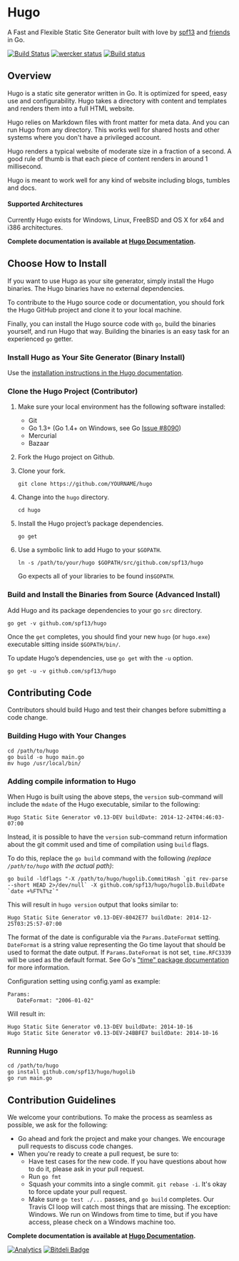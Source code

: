 # Hugo
A Fast and Flexible Static Site Generator built with love by [spf13](http://spf13.com/) and [friends](https://github.com/spf13/hugo/graphs/contributors) in Go.

[![Build Status](https://travis-ci.org/spf13/hugo.png)](https://travis-ci.org/spf13/hugo) [![wercker status](https://app.wercker.com/status/1a0de7d703ce3b80527f00f675e1eb32 "wercker status")](https://app.wercker.com/project/bykey/1a0de7d703ce3b80527f00f675e1eb32) [![Build status](https://ci.appveyor.com/api/projects/status/n2mo912b8s2505e8/branch/master?svg=true)](https://ci.appveyor.com/project/spf13/hugo/branch/master)

## Overview

Hugo is a static site generator written in Go. It is optimized for speed, easy use and configurability. Hugo takes a directory with content and templates and renders them into a full HTML website.

Hugo relies on Markdown files with front matter for meta data. And you can run Hugo from any directory. This works well for shared hosts and other systems where you don't have a privileged account.

Hugo renders a typical website of moderate size in a fraction of a second. A good rule of thumb is that each piece of content renders in around 1 millisecond.

Hugo is meant to work well for any kind of website including blogs, tumbles and docs.

#### Supported Architectures

Currently Hugo exists for Windows, Linux, FreeBSD and OS X for x64 and i386 architectures.

**Complete documentation is available at [Hugo Documentation](http://gohugo.io/).**

## Choose How to Install

If you want to use Hugo as your site generator, simply install the Hugo binaries. The Hugo binaries have no external dependencies.

To contribute to the Hugo source code or documentation, you should fork the Hugo GitHub project and clone it to your local machine.

Finally, you can install the Hugo source code with `go`, build the binaries yourself, and run Hugo that way. Building the binaries is an easy task for an experienced `go` getter.

### Install Hugo as Your Site Generator (Binary Install)
Use the [installation instructions in the Hugo documentation](http://gohugo.io/overview/installing/).

### Clone the Hugo Project (Contributor)
1. Make sure your local environment has the following software installed:
    * Git
    * Go 1.3+ (Go 1.4+ on Windows, see Go [Issue #8090](https://code.google.com/p/go/issues/detail?id=8090))
    * Mercurial
    * Bazaar
2. Fork the Hugo project on Github.
3. Clone your fork.

	`git clone https://github.com/YOURNAME/hugo`
4. Change into the `hugo` directory.

	`cd hugo`
5. Install the Hugo project’s package dependencies.

	`go get`
6. Use a symbolic link to add Hugo to your `$GOPATH`.

	`ln -s /path/to/your/hugo $GOPATH/src/github.com/spf13/hugo`

	Go expects all of your libraries to be found in`$GOPATH`.

### Build and Install the Binaries from Source (Advanced Install)

Add Hugo and its package dependencies to your go `src` directory.

    go get -v github.com/spf13/hugo

Once the `get` completes, you should find your new `hugo` (or `hugo.exe`) executable sitting inside `$GOPATH/bin/`.

To update Hugo’s dependencies, use `go get` with the `-u` option.

    go get -u -v github.com/spf13/hugo

## Contributing Code
Contributors should build Hugo and test their changes before submitting a code change.

### Building Hugo with Your Changes

    cd /path/to/hugo
    go build -o hugo main.go
    mv hugo /usr/local/bin/

### Adding compile information to Hugo

When Hugo is built using the above steps, the `version` sub-command will include the `mdate` of the Hugo executable, similar to the following:

    Hugo Static Site Generator v0.13-DEV buildDate: 2014-12-24T04:46:03-07:00

Instead, it is possible to have the `version` sub-command return information about the git commit used and time of compilation using `build` flags.

To do this, replace the `go build` command with the following *(replace `/path/to/hugo` with the actual path)*:

    go build -ldflags "-X /path/to/hugo/hugolib.CommitHash `git rev-parse --short HEAD 2>/dev/null` -X github.com/spf13/hugo/hugolib.BuildDate `date +%FT%T%z`"

This will result in `hugo version` output that looks similar to:

    Hugo Static Site Generator v0.13-DEV-8042E77 buildDate: 2014-12-25T03:25:57-07:00

The format of the date is configurable via the `Params.DateFormat` setting. `DateFormat` is a string value representing the Go time layout that should be used to format the date output. If `Params.DateFormat` is not set, `time.RFC3339` will be used as the default format. See Go's ["time" package documentation](http://golang.org/pkg/time/#pkg-constants) for more information.

Configuration setting using config.yaml as example:

    Params:
       DateFormat: "2006-01-02"

Will result in:

    Hugo Static Site Generator v0.13-DEV buildDate: 2014-10-16
    Hugo Static Site Generator v0.13-DEV-24BBFE7 buildDate: 2014-10-16

### Running Hugo

    cd /path/to/hugo
    go install github.com/spf13/hugo/hugolib
    go run main.go

## Contribution Guidelines

We welcome your contributions. To make the process as seamless as possible, we ask for the following:

* Go ahead and fork the project and make your changes. We encourage pull requests to discuss code changes.
* When you're ready to create a pull request, be sure to:
     * Have test cases for the new code. If you have questions about how to do it, please ask in your pull request.
     * Run `go fmt`
     * Squash your commits into a single commit. `git rebase -i`. It's okay to force update your pull request.
     * Make sure `go test ./...` passes, and `go build` completes. Our Travis CI loop will catch most things that are missing. The exception: Windows. We run on Windows from time to time, but if you have access, please check on a Windows machine too.

**Complete documentation is available at [Hugo Documentation](http://gohugo.io/).**

[![Analytics](https://ga-beacon.appspot.com/UA-7131036-6/hugo/readme)](https://github.com/igrigorik/ga-beacon)
[![Bitdeli Badge](https://d2weczhvl823v0.cloudfront.net/spf13/hugo/trend.png)](https://bitdeli.com/free "Bitdeli Badge")
